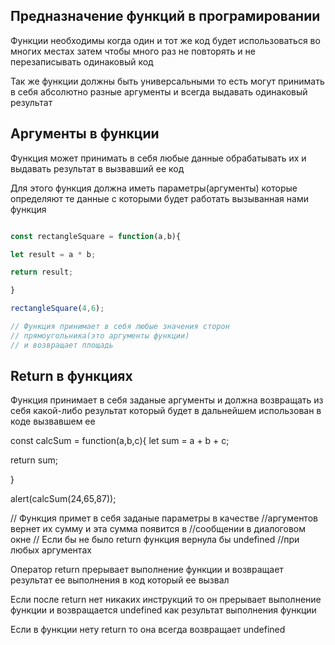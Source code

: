 ## Предназначение функций в програмировании

Функции необходимы когда один и тот же код будет использоваться во многих местах затем чтобы много раз не повторять и не перезаписывать одинаковый код

Так же функции должны быть универсальными то есть могут принимать в себя абсолютно разные аргументы и всегда выдавать одинаковый результат

## Аргументы в функции

Функция может принимать в себя любые данные  обрабатывать их и выдавать результат в вызвавший ее код 

Для этого функция должна иметь параметры(аргументы) которые определяют те данные с которыми будет работать вызыванная нами функция

```js

const rectangleSquare = function(a,b){

let result = a * b;

return result;

}

rectangleSquare(4,6);

// Функция принимает в себя любые значения сторон 
// прямоугольника(это аргументы функции)
// и возвращает площадь

```



## Return в функциях 

Функция принимает в себя заданые аргументы и должна возвращать из себя какой-либо результат который будет в дальнейшем использован в коде вызвавшем ее 

 const calcSum = function(a,b,c){
 let sum = a + b + c;
 
 return sum;
 
 }
 
 

alert(calcSum(24,65,87));


// Функция примет в себя заданые параметры в качестве //аргументов вернет их сумму и эта сумма появится в //сообщении в диалоговом окне
// Если бы не было return функция вернула бы undefined //при любых аргументах


Оператор return прерывает выполнение функции и возвращает результат ее выполнения в код который ее вызвал

Если после return нет никаких инструкций то он прерывает выполнение функции и возвращается undefined как результат выполнения функции

Если в функции нету return то она всегда возвращает undefined